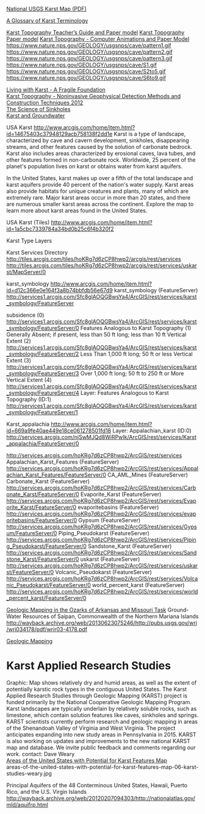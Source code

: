 [National USGS Karst Map (PDF)](http://www.adph.org/radon/assets/NationalKarstMap.pdf)  

[A Glossary of Karst Terminology](https://pubs.usgs.gov/wsp/1899k/report.pdf)  


[Karst Topography Teacher’s Guide and Paper model](https://www.nature.nps.gov/GEOLOGY/usgsnps/cave/karst.html)
[Karst Topography Paper model](https://www.nature.nps.gov/GEOLOGY/usgsnps/cave/karstmodel.html)
[Karst Topography - Computer Animations and Paper Model](https://www.nature.nps.gov/geology/usgsnps/cave/karst.pdf)  
https://www.nature.nps.gov/GEOLOGY/usgsnps/cave/pattern1.gif
https://www.nature.nps.gov/GEOLOGY/usgsnps/cave/pattern2.gif
https://www.nature.nps.gov/GEOLOGY/usgsnps/cave/pattern3.gif
https://www.nature.nps.gov/GEOLOGY/usgsnps/cave/S1.gif
https://www.nature.nps.gov/GEOLOGY/usgsnps/cave/S2to5.gif
https://www.nature.nps.gov/GEOLOGY/usgsnps/cave/S6to9.gif

[Living with Karst - A Fragile Foundation](https://www.americangeosciences.org/sites/default/files/karst.pdf)  
[Karst Topography - Noninvasive Geophysical Detection Methods and Construction Techniques 2012](http://www.mautc.psu.edu/docs/UVA-2012-01.pdf)  
[The Science of Sinkholes](https://www2.usgs.gov/blogs/features/usgs_top_story/the-science-of-sinkholes/)  
[Karst and Groundwater](https://water.usgs.gov/ogw/karst/)

USA Karst
http://www.arcgis.com/home/item.html?id=14675403c37948129acb758138f2dd1e
Karst is a type of landscape, characterized by cave and cavern development, sinkholes, disappearing streams, and other features caused by the solution of carbonate bedrock. Karst also includes areas characterized by erosional caves, lava tubes, and other features formed in non-carbonate rock. Worldwide, 25 percent of the planet's population lives on karst or obtains water from karst aquifers.

In the United States, karst makes up over a fifth of the total landscape and karst aquifers provide 40 percent of the nation's water supply. Karst areas also provide habitats for unique creatures and plants, many of which are extremely rare. Major karst areas occur in more than 20 states, and there are numerous smaller karst areas across the continent. Explore the map to learn more about karst areas found in the United States. 

USA Karst (Tiles)
http://www.arcgis.com/home/item.html?id=1a5cbc7339784a34bd0b25c6f4b320f2

Karst Type Layers

Karst Services Directory
http://tiles.arcgis.com/tiles/hoKRg7d6zCP8hwp2/arcgis/rest/services
http://tiles.arcgis.com/tiles/hoKRg7d6zCP8hwp2/arcgis/rest/services/uskarst/MapServer/0

karst_symbology
http://www.arcgis.com/home/item.html?id=d12c366e0e164f3a8b74bbfdb56e67d9
karst_symbology (FeatureServer)
http://services1.arcgis.com/Sfc8glAOQGBwsYa4/ArcGIS/rest/services/karst_symbology/FeatureServer

subsidence (0)
http://services1.arcgis.com/Sfc8glAOQGBwsYa4/ArcGIS/rest/services/karst_symbology/FeatureServer/0
Features Analogous to Karst Topography (1)
Generally Absent; if present, less than 50 ft long; less than 10 ft Vertical Extent (2)
http://services1.arcgis.com/Sfc8glAOQGBwsYa4/ArcGIS/rest/services/karst_symbology/FeatureServer/2
Less Than 1,000 ft long; 50 ft or less Vertical Extent (3)
http://services1.arcgis.com/Sfc8glAOQGBwsYa4/ArcGIS/rest/services/karst_symbology/FeatureServer/3
Over 1,000 ft long; 50 ft to 250 ft or More Vertical Extent (4)
http://services1.arcgis.com/Sfc8glAOQGBwsYa4/ArcGIS/rest/services/karst_symbology/FeatureServer/4
Layer: Features Analogous to Karst Topography (ID:1)
http://services1.arcgis.com/Sfc8glAOQGBwsYa4/ArcGIS/rest/services/karst_symbology/FeatureServer/1




Karst_appalachia
http://www.arcgis.com/home/item.html?id=669a9fe40ae449e18ce061278501fd18
Layer: Appalachian_karst (ID:0)
http://services.arcgis.com/njSwMJQd8WiRPwIk/ArcGIS/rest/services/Karst_appalachia/FeatureServer/0



http://services.arcgis.com/hoKRg7d6zCP8hwp2/ArcGIS/rest/services
Appalachian_Karst_Features (FeatureServer)
http://services.arcgis.com/hoKRg7d6zCP8hwp2/ArcGIS/rest/services/Appalachian_Karst_Features/FeatureServer/0
CA_AML_Mines (FeatureServer)
Carbonate_Karst (FeatureServer)
http://services.arcgis.com/hoKRg7d6zCP8hwp2/ArcGIS/rest/services/Carbonate_Karst/FeatureServer/0
Evaporite_Karst (FeatureServer)
http://services.arcgis.com/hoKRg7d6zCP8hwp2/ArcGIS/rest/services/Evaporite_Karst/FeatureServer/0
evaporitebasins (FeatureServer)
http://services.arcgis.com/hoKRg7d6zCP8hwp2/ArcGIS/rest/services/evaporitebasins/FeatureServer/0
Gypsum (FeatureServer)
http://services.arcgis.com/hoKRg7d6zCP8hwp2/ArcGIS/rest/services/Gypsum/FeatureServer/0
Piping_Pseudokarst (FeatureServer)
http://services.arcgis.com/hoKRg7d6zCP8hwp2/ArcGIS/rest/services/Piping_Pseudokarst/FeatureServer/0
Sandstone_Karst (FeatureServer)
http://services.arcgis.com/hoKRg7d6zCP8hwp2/ArcGIS/rest/services/Sandstone_Karst/FeatureServer/0
uskarst (FeatureServer)
http://services.arcgis.com/hoKRg7d6zCP8hwp2/ArcGIS/rest/services/uskarst/FeatureServer/0
Volcanic_Pseudokarst (FeatureServer)
http://services.arcgis.com/hoKRg7d6zCP8hwp2/ArcGIS/rest/services/Volcanic_Pseudokarst/FeatureServer/0
world_percent_karst (FeatureServer)
http://services.arcgis.com/hoKRg7d6zCP8hwp2/ArcGIS/rest/services/world_percent_karst/FeatureServer/0




[Geologic Mapping in the Ozarks of Arkansas and Missouri Task](http://wayback.archive.org/web/20111015115155/http://geology.er.usgs.gov/eespteam/Karst/tasks/Ozarks/Ozarks.html)
Ground-Water Resources of Saipan, Commonwealth of the Northern Mariana Islands
http://wayback.archive.org/web/20130623075246/http://pubs.usgs.gov/wri/wri034178/pdf/wrir03-4178.pdf





[Geologic Mapping](http://geology.er.usgs.gov/egpsc/00_mapping.html)  
# Karst Applied Research Studies  
Graphic: Map shows relatively dry and humid areas, as well as the extent of potentially karstic rock types in the contiguous United States.
The Karst Applied Research Studies through Geologic Mapping (KARST) project is funded primarily by the National Cooperative Geologic Mapping Program. Karst landscapes are typically underlain by relatively soluble rocks, such as limestone, which contain solution features like caves, sinkholes and springs. KARST scientists currently perform research and geologic mapping in areas of the Shenandoah Valley of Virginia and West Virginia. The project anticipates expanding into new study areas in Pennsylvania in 2015. KARST is also working on updates and improvements to the new national KARST map and database. We invite public feedback and comments regarding our work. contact: Dave Weary  
[Areas of the United States with Potential for Karst Features Map](http://geology.er.usgs.gov/egpsc/graphics/06_karst_studies_weary.jpg)  
areas-of-the-united-states-with-potential-for-karst-features-map-06-karst-studies-weary.jpg


Principal Aquifers of the 48 Conterminous United States, Hawaii, Puerto Rico, and the U.S. Virgin Islands
http://wayback.archive.org/web/20120207094303/http://nationalatlas.gov/mld/aquifrp.html